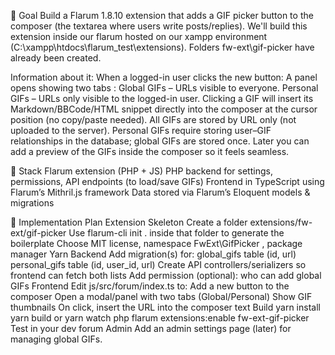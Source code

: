 🎯 Goal 
 Build a Flarum 1.8.10 extension  that adds a GIF picker button  to the composer (the textarea where users write posts/replies). We'll build this extension inside our flarum hosted on our xampp environment (C:\xampp\htdocs\flarum_test\extensions). 
 Folders fw-ext\gif-picker have already been created. 
 
 Information about it: 
 When a logged-in user clicks the new button: 
 A panel opens showing two tabs : 
 Global GIFs  – URLs visible to everyone. 
 Personal GIFs  – URLs only visible to the logged-in user. 
 Clicking a GIF will insert its Markdown/BBCode/HTML snippet  directly into the composer at the cursor position (no copy/paste needed). 
 All GIFs are stored by URL only  (not uploaded to the server). 
 Personal GIFs require storing user–GIF relationships in the database; global GIFs are stored once. 
 Later you can add a preview of the GIFs  inside the composer so it feels seamless. 
 
 🔧 Stack 
 Flarum extension  (PHP + JS) 
 PHP backend  for settings, permissions, API endpoints (to load/save GIFs) 
 Frontend  in TypeScript using Flarum’s Mithril.js framework 
 Data stored via Flarum’s Eloquent models & migrations 
 
 📝 Implementation Plan 
 Extension Skeleton 
 Create a folder extensions/fw-ext/gif-picker 
 Use flarum-cli init .  inside that folder to generate the boilerplate 
 Choose MIT license, namespace FwExt\GifPicker , package manager Yarn 
 Backend 
 Add migration(s) for: 
 global_gifs  table (id, url) 
 personal_gifs  table (id, user_id, url) 
 Create API controllers/serializers so frontend can fetch both lists 
 Add permission (optional): who can add global GIFs 
 Frontend 
 Edit js/src/forum/index.ts  to: 
 Add a new button to the composer 
 Open a modal/panel with two tabs (Global/Personal) 
 Show GIF thumbnails 
 On click, insert the URL into the composer text 
 Build 
 yarn install 
 yarn build  or yarn watch 
 php flarum extensions:enable fw-ext-gif-picker 
 Test in your dev forum 
 Admin 
 Add an admin settings page (later) for managing global GIFs.